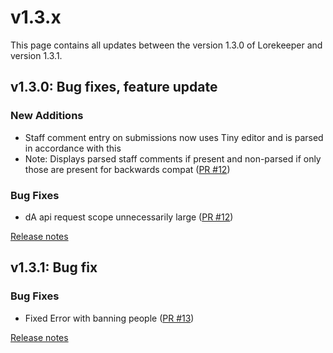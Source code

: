 # v1.3.x
This page contains all updates between the version 1.3.0 of Lorekeeper and version 1.3.1.

## v1.3.0: Bug fixes, feature update
### New Additions
- Staff comment entry on submissions now uses Tiny editor and is parsed in accordance with this
- Note: Displays parsed staff comments if present and non-parsed if only those are present for backwards compat ([PR #12](https://github.com/lk-arpg/lorekeeper/pull/12))

### Bug Fixes
- dA api request scope unnecessarily large ([PR #12](https://github.com/lk-arpg/lorekeeper/pull/12))

[Release notes](https://github.com/lk-arpg/lorekeeper/releases/tag/v1.3.0)

## v1.3.1: Bug fix
### Bug Fixes
- Fixed Error with banning people ([PR #13](https://github.com/lk-arpg/lorekeeper/pull/13))

[Release notes](https://github.com/lk-arpg/lorekeeper/releases/tag/v1.3.1)
